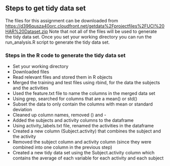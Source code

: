 ## Steps to get tidy data set

The files for this assignment can be downloaded from https://d396qusza40orc.cloudfront.net/getdata%2Fprojectfiles%2FUCI%20HAR%20Dataset.zip
Note that not all of the files will be used to generate the tidy data set.
Once you set your working directory you can run the run_analysis.R script to generate the tidy data set.

### Steps in the R code to generate the tidy data set

* Set your working directory
* Downloaded files 
* Read relevant files and stored them in R objects
* Merged the training and test files using rbind, for the data the subjects and the activities
* Used the feature.txt file to name the columns in the merged data set
* Using grep, searched for columns that are a mean() or std()
* Subset the data to only contain the columns with mean or standard deviation
* Cleaned up column names, removed () and -
* Added the subjects and activity columns to the dataframe
* Using activity_labels.txt file, renamed the activities in the dataframe
* Created a new column (Subject.activity) that combines the subject and the activity
* Removed the subject column and activity column (since they were combined into one column in the previous step)
* Created a new tidy data set using the Subject.activity column which contains the average of each variable for each activity and each subject